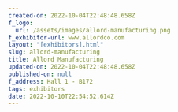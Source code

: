 ```yaml
---
created-on: 2022-10-04T22:48:48.658Z
f_logo:
  url: /assets/images/allord-manufacturing.png
f_exhibitor-url: www.allordco.com
layout: "[exhibitors].html"
slug: allord-manufacturing
title: Allord Manufacturing
updated-on: 2022-10-04T22:48:48.658Z
published-on: null
f_address: Hall 1 - B172
tags: exhibitors
date: 2022-10-10T22:54:52.614Z
---
```

